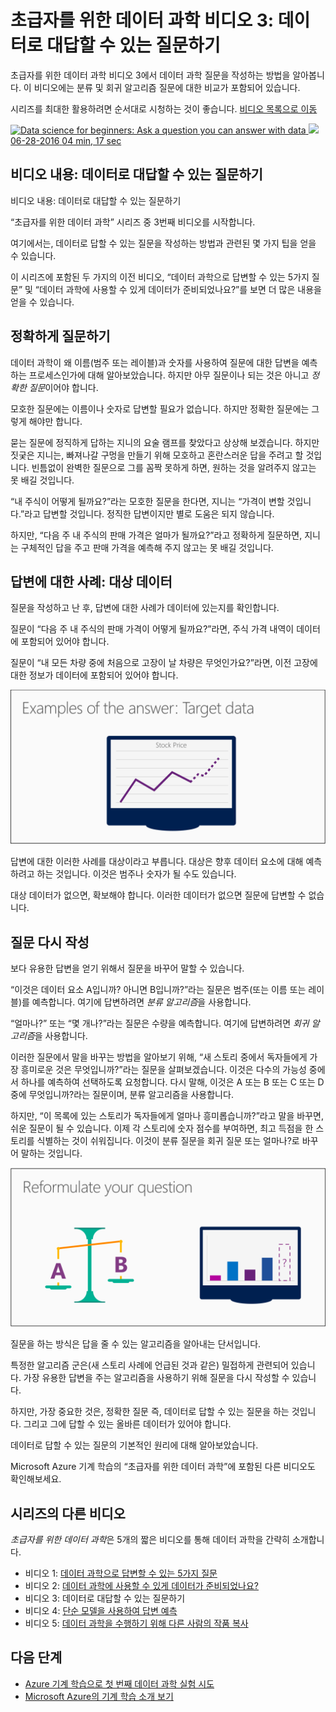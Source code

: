 <properties
   pageTitle="데이터로 대답할 수 있는 질문하기 - 초급자를 위한 데이터 과학 | Microsoft Azure"
   description="초급자를 위한 데이터 과학 비디오 3에서 데이터 과학 질문을 작성하는 방법을 알아봅니다. 분류 및 회귀 질문에 대한 비교가 포함되어 있습니다."
   keywords="질문 선택,데이터 과학 질문,질문 작성, 질문 작성,회귀 질문,분류 질문,정확한 질문"
   services="machine-learning"
   documentationCenter="na"
   authors="brohrer-ms"
   manager="paulettm"
   editor="cjgronlund"/>

<tags
   ms.service="machine-learning"
   ms.devlang="na"
   ms.topic="article"
   ms.tgt_pltfrm="na"
   ms.workload="na"
   ms.date="06/28/2016"
   ms.author="cgronlun;brohrer;garye"/>

# 초급자를 위한 데이터 과학 비디오 3: 데이터로 대답할 수 있는 질문하기 

초급자를 위한 데이터 과학 비디오 3에서 데이터 과학 질문을 작성하는 방법을 알아봅니다. 이 비디오에는 분류 및 회귀 알고리즘 질문에 대한 비교가 포함되어 있습니다.

시리즈를 최대한 활용하려면 순서대로 시청하는 것이 좋습니다. [비디오 목록으로 이동](#other-videos-in-this-series)

<div class="wa-video-container" data-control="video-container" data-slug="data-science-for-beginners-ask-a-question-you-can-answer-with-data"> <a title="Data science for beginners: Ask a question you can answer with data" class="wa-video-thumbnail" href="/en-us/documentation/videos/data-science-for-beginners-ask-a-question-you-can-answer-with-data/" data-control="video" data-event="videopage-clicked-videothumbnail" data-event-property="data-science-for-beginners-ask-a-question-you-can-answer-with-data" data-caption="" data-ch9="//channel9.msdn.com/Blogs/Windows-Azure/Data-science-for-beginners-Ask-a-question-you-can-answer-with-data/player/" data-expanding="false"> <img class="thumbnail" alt="Data science for beginners: Ask a question you can answer with data" src="https://sec.ch9.ms/ch9/fde7/9f858f2c-1472-4345-a8e2-be99535cfde7/DataScienceForBeginnersAskQuestionYouCanAnswerWit_960.jpg"> <img class="play-icon" src="/cdn/cvt-a29a0e789afe7f47464f393c011b53f210c511ee5fed2c4c9c0633442f30d6ec/images/icon/VideoPlay.svg"> <span class="metadata"> <span class="date"> <span>06-28-2016</span> <span>04 min, 17 sec</span> </span> </span> </a> </div>

## 비디오 내용: 데이터로 대답할 수 있는 질문하기

비디오 내용: 데이터로 대답할 수 있는 질문하기

“초급자를 위한 데이터 과학” 시리즈 중 3번째 비디오를 시작합니다.

여기에서는, 데이터로 답할 수 있는 질문을 작성하는 방법과 관련된 몇 가지 팁을 얻을 수 있습니다.

이 시리즈에 포함된 두 가지의 이전 비디오, “데이터 과학으로 답변할 수 있는 5가지 질문” 및 “데이터 과학에 사용할 수 있게 데이터가 준비되었나요?”를 보면 더 많은 내용을 얻을 수 있습니다.

## 정확하게 질문하기

데이터 과학이 왜 이름(범주 또는 레이블)과 숫자를 사용하여 질문에 대한 답변을 예측하는 프로세스인가에 대해 알아보았습니다. 하지만 아무 질문이나 되는 것은 아니고 *정확한 질문*이어야 합니다.

모호한 질문에는 이름이나 숫자로 답변할 필요가 없습니다. 하지만 정확한 질문에는 그렇게 해야만 합니다.

묻는 질문에 정직하게 답하는 지니의 요술 램프를 찾았다고 상상해 보겠습니다. 하지만 짓궂은 지니는, 빠져나갈 구멍을 만들기 위해 모호하고 혼란스러운 답을 주려고 할 것입니다. 빈틈없이 완벽한 질문으로 그를 꼼짝 못하게 하면, 원하는 것을 알려주지 않고는 못 배길 것입니다.

“내 주식이 어떻게 될까요?”라는 모호한 질문을 한다면, 지니는 “가격이 변할 것입니다.”라고 답변할 것입니다. 정직한 답변이지만 별로 도움은 되지 않습니다.

하지만, “다음 주 내 주식의 판매 가격은 얼마가 될까요?”라고 정확하게 질문하면, 지니는 구체적인 답을 주고 판매 가격을 예측해 주지 않고는 못 배길 것입니다.

## 답변에 대한 사례: 대상 데이터

질문을 작성하고 난 후, 답변에 대한 사례가 데이터에 있는지를 확인합니다.

질문이 “다음 주 내 주식의 판매 가격이 어떻게 될까요?”라면, 주식 가격 내역이 데이터에 포함되어 있어야 합니다.

질문이 “내 모든 차량 중에 처음으로 고장이 날 차량은 무엇인가요?”라면, 이전 고장에 대한 정보가 데이터에 포함되어 있어야 합니다.

![대상 데이터 - 답변에 대한 사례. 데이터 과학 질문 작성.](./media/machine-learning-data-science-for-beginners-ask-a-question-you-can-answer-with-data/machine-learning-data-science-target-data.png)

답변에 대한 이러한 사례를 대상이라고 부릅니다. 대상은 향후 데이터 요소에 대해 예측하려고 하는 것입니다. 이것은 범주나 숫자가 될 수도 있습니다.

대상 데이터가 없으면, 확보해야 합니다. 이러한 데이터가 없으면 질문에 답변할 수 없습니다.

## 질문 다시 작성

보다 유용한 답변을 얻기 위해서 질문을 바꾸어 말할 수 있습니다.

“이것은 데이터 요소 A입니까? 아니면 B입니까?”라는 질문은 범주(또는 이름 또는 레이블)를 예측합니다. 여기에 답변하려면 *분류 알고리즘*을 사용합니다.

“얼마나?” 또는 “몇 개나?”라는 질문은 수량을 예측합니다. 여기에 답변하려면 *회귀 알고리즘*을 사용합니다.

이러한 질문에서 말을 바꾸는 방법을 알아보기 위해, “새 스토리 중에서 독자들에게 가장 흥미로운 것은 무엇입니까?”라는 질문을 살펴보겠습니다. 이것은 다수의 가능성 중에서 하나를 예측하여 선택하도록 요청합니다. 다시 말해, 이것은 A 또는 B 또는 C 또는 D 중에 무엇입니까?라는 질문이며, 분류 알고리즘을 사용합니다.

하지만, “이 목록에 있는 스토리가 독자들에게 얼마나 흥미롭습니까?”라고 말을 바꾸면, 쉬운 질문이 될 수 있습니다. 이제 각 스토리에 숫자 점수를 부여하면, 최고 득점을 한 스토리를 식별하는 것이 쉬워집니다. 이것이 분류 질문을 회귀 질문 또는 얼마나?로 바꾸어 말하는 것입니다.

![질문 다시 작성. 분류 질문 및 회귀 질문.](./media/machine-learning-data-science-for-beginners-ask-a-question-you-can-answer-with-data/machine-learning-data-science-classification-question-vs-regression-question.png)

질문을 하는 방식은 답을 줄 수 있는 알고리즘을 알아내는 단서입니다.

특정한 알고리즘 군은(새 스토리 사례에 언급된 것과 같은) 밀접하게 관련되어 있습니다. 가장 유용한 답변을 주는 알고리즘을 사용하기 위해 질문을 다시 작성할 수 있습니다.

하지만, 가장 중요한 것은, 정확한 질문 즉, 데이터로 답할 수 있는 질문을 하는 것입니다. 그리고 그에 답할 수 있는 올바른 데이터가 있어야 합니다.

데이터로 답할 수 있는 질문의 기본적인 원리에 대해 알아보았습니다.

Microsoft Azure 기계 학습의 “초급자를 위한 데이터 과학”에 포함된 다른 비디오도 확인해보세요.

## 시리즈의 다른 비디오

*초급자를 위한 데이터 과학*은 5개의 짧은 비디오를 통해 데이터 과학을 간략히 소개합니다.


  * 비디오 1: [데이터 과학으로 답변할 수 있는 5가지 질문](machine-learning-data-science-for-beginners-the-5-questions-data-science-answers.md)
  * 비디오 2: [데이터 과학에 사용할 수 있게 데이터가 준비되었나요?](machine-learning-data-science-for-beginners-is-your-data-ready-for-data-science.md)
  * 비디오 3: 데이터로 대답할 수 있는 질문하기
  * 비디오 4: [단순 모델을 사용하여 답변 예측](machine-learning-data-science-for-beginners-predict-an-answer-with-a-simple-model.md)
  * 비디오 5: [데이터 과학을 수행하기 위해 다른 사람의 작품 복사](machine-learning-data-science-for-beginners-copy-other-peoples-work-to-do-data-science.md)

## 다음 단계

  * [Azure 기계 학습으로 첫 번째 데이터 과학 실험 시도](machine-learning-create-experiment.md)
  * [Microsoft Azure의 기계 학습 소개 보기](machine-learning-what-is-machine-learning.md)

<!----HONumber=AcomDC_0706_2016-->
